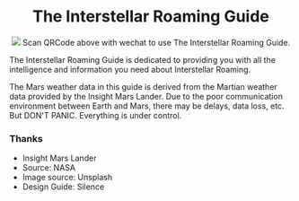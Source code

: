 <h1 align="center">The Interstellar Roaming Guide</h1>

<p align="center">
<img src="https://wpimg.wallstcn.com/3b278ccc-7609-4863-93da-0ed84440b4be.png" />
Scan QRCode above with wechat to use The Interstellar Roaming Guide.
</p>

The Interstellar Roaming Guide is dedicated to providing you with all the intelligence and information you need about Interstellar Roaming.

The Mars weather data in this guide is derived from the Martian weather data provided by the Insight Mars Lander. Due to the poor communication environment between Earth and Mars, there may be delays, data loss, etc. But DON'T PANIC. Everything is under control.

### Thanks
- Insight Mars Lander
- Source: NASA
- Image source: Unsplash
- Design Guide: Silence
